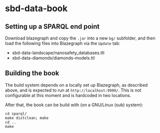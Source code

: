# sbd-data-book

## Setting up a SPARQL end point

Download blazegraph and copy the `.jar` into a new `bg/` subfolder, and then
load the following files into Blazegraph via the `Update` tab:

* sbd-data-landscape/nanosafety_databases.ttl
* sbd-data-diamonds/diamonds-models.ttl

## Building the book

The build system depends on a locally set up Blazegraph, as described above,
and is expected to run at `http://localhost:9999/`. This is not configurable
at this moment and is hardcoded in two locations.

After that, the book can be build with (on a GNU/Linux (sub) system):

```
cd sparql/
make distclean; make
cd ..
make
```
